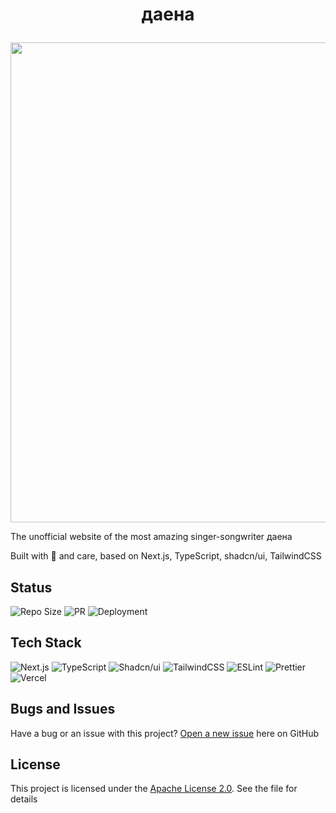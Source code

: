 # <p align="center">даена</p>

<p align="center">
  <a href="https://musician-daena.vercel.app/">
      <img src="public/readme-preview.gif" width="768">
  </a>
</p>

The unofficial website of the most amazing singer-songwriter даена

Built with 🖤 and care, based on Next.js, TypeScript, shadcn/ui, TailwindCSS

## Status

![Repo Size](https://img.shields.io/github/repo-size/evgenykulinich/musician-daena?labelColor=000&color=2564c4&logo=github&logoColor=fff&style=for-the-badge)
![PR](https://img.shields.io/github/issues-pr-closed/evgenykulinich/musician-daena?labelColor=000&color=2564c4&logo=github&logoColor=fff&style=for-the-badge)
![Deployment](https://img.shields.io/github/deployments/evgenykulinich/musician-daena/production?labelColor=000&color=2564c4&logo=github&logoColor=fff&style=for-the-badge)

## Tech Stack

![Next.js](https://img.shields.io/badge/next.js-next?labelColor=000&color=000&logo=next.js&logoColor=fff&style=for-the-badge)
![TypeScript](https://img.shields.io/badge/typescript-typescript?labelColor=000&color=000&logo=typescript&logoColor=fff&style=for-the-badge)
![Shadcn/ui](https://img.shields.io/badge/shadcn/ui-shadcn/ui?labelColor=000&color=000&logo=shadcnui&logoColor=fff&style=for-the-badge)
![TailwindCSS](https://img.shields.io/badge/tailwindcss-tailwindcss?labelColor=000&color=000&logo=tailwindcss&logoColor=fff&style=for-the-badge)
![ESLint](https://img.shields.io/badge/eslint-eslint?labelColor=000&color=000&logo=eslint&logoColor=fff&style=for-the-badge)
![Prettier](https://img.shields.io/badge/prettier-prettier?labelColor=000&color=000&logo=prettier&logoColor=fff&style=for-the-badge)
![Vercel](https://img.shields.io/badge/vercel-vercel?labelColor=000&color=000&logo=vercel&logoColor=fff&style=for-the-badge)

## Bugs and Issues

Have a bug or an issue with this project? [Open a new issue](https://github.com/evgenykulinich/musician-daena/issues) here on GitHub

## License

This project is licensed under the [Apache License 2.0](./LICENSE). See the file for details
